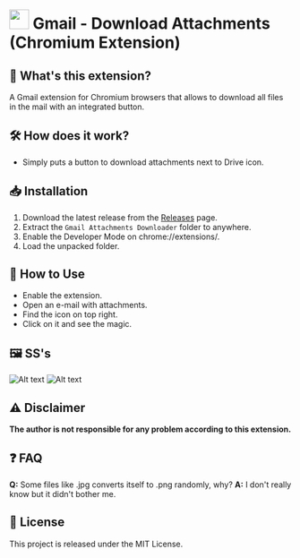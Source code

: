 # <img src="sources/icon.png" width="35" height="35"/> Gmail - Download Attachments (Chromium Extension)

## 🚀 What's this extension?
A Gmail extension for Chromium browsers that allows to download all files in the mail with an integrated button.

## 🛠️ How does it work?
- Simply puts a button to download attachments next to Drive icon.

## 📥 Installation
1. Download the latest release from the [Releases](https://github.com/katsopolis/Gmail-DownloadAttachments/releases) page.
2. Extract the `Gmail Attachments Downloader` folder to anywhere.
3. Enable the Developer Mode on chrome://extensions/.
4. Load the unpacked folder.

## 🎯 How to Use
- Enable the extension.
- Open an e-mail with attachments.
- Find the icon on top right.
- Click on it and see the magic.

## 🖼️ SS's
![Alt text](images/screenshot1.png?raw=true "From Main Menu")
![Alt text](images/screenshot2.png?raw=true "After Clicking")

## ⚠️ Disclaimer
**The author is not responsible for any problem according to this extension.**  

## ❓ FAQ
**Q:** Some files like .jpg converts itself to .png randomly, why?
**A:** I don't really know but it didn't bother me.

## 📃 License
This project is released under the MIT License.
